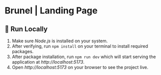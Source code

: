 # Brunel | Landing Page

## 🚀 Run Locally
1. Make sure *Node.js* is installed on your system.
2. After verifying, run `npm install` on your terminal to install required packages.
3. After package installation, run `npm run dev` which will start serving the application at *http://localhost:5173*.
4. Open *http://localhost:5173* on your browser to see the project live.